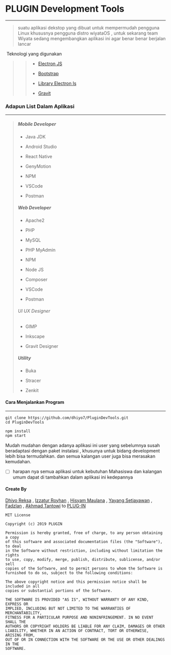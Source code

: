 # PLUGIN Development Tools

---



> suatu aplikasi dekstop yang dibuat untuk mempermudah pengguna Linux khususnya pengguna distro wiyataOS , untuk sekarang team Wiyata sedang mengembangkan aplikasi ini agar benar benar berjalan lancar


 Teknologi yang digunakan
> 
> > - [Electron JS](https://electronjs.org/)
> > 
> > - [Bootstrap](https://getbootstrap.com/)
> > 
> > - [Library Electron Is](https://www.npmjs.com/package/electron-is)
> > 
> > - [Gravit](https://gravit.io/)



### Adapun List Dalam Aplikasi

---

> ##### Mobile Developer
> 
> - Java JDK
> 
> - Android Studio
> 
> - React Native
> 
> - GenyMotion
> 
> - NPM
> 
> - VSCode
> 
> - Postman
> 
> ##### Web Developer
> 
> - Apache2
> 
> - PHP
> 
> - MySQL
> 
> - PHP MyAdmin
> 
> - NPM
> 
> - Node JS
> 
> - Composer
> 
> - VSCode
> 
> - Postman
> 
> ###### UI UX Designer
> 
> - GIMP
> 
> - Inkscape
> 
> - Gravit Designer
> 
> ##### Utility
> 
> - Buka
> 
> - Stracer
> 
> - Zenkit



#### Cara Menjalankan Program

---

```git
git clone https://github.com/dhiyo7/PluginDevTools.git
cd PluginDevTools
```

```js
npm install
npm start
```



Mudah mudahan dengan adanya aplikasi ini user yang sebelumnya susah beradaptasi dengan paket instalasi , khusunya untuk bidang development lebih bisa termudahkan. dan semua kalangan user juga bisa merasakan kemudahan.



- [ ] harapan nya semua aplikasi untuk kebutuhan Mahasiswa dan kalangan umum dapat di tambahkan dalam aplikasi ini kedepannya



#### Create By

[Dhiyo Reksa](https://github.com/dhiyo7) , [Izzatur Royhan](https://github.com/royhan31) , [Hisyam Maulana](https://github.com/hisyammaulana) , [Yayang Setiayawan](https://github.com/setiyawan12) , [Fadzlan](https://github.com/fadzlanilham10) , [Akhmad Tantowi](https://github.com/AkhmadTantowi) to [PLUG-IN](https://github.com/plugintegal)



```
MIT License

Copyright (c) 2019 PLUGIN

Permission is hereby granted, free of charge, to any person obtaining a copy
of this software and associated documentation files (the "Software"), to deal
in the Software without restriction, including without limitation the rights
to use, copy, modify, merge, publish, distribute, sublicense, and/or sell
copies of the Software, and to permit persons to whom the Software is
furnished to do so, subject to the following conditions:

The above copyright notice and this permission notice shall be included in all
copies or substantial portions of the Software.

THE SOFTWARE IS PROVIDED "AS IS", WITHOUT WARRANTY OF ANY KIND, EXPRESS OR
IMPLIED, INCLUDING BUT NOT LIMITED TO THE WARRANTIES OF MERCHANTABILITY,
FITNESS FOR A PARTICULAR PURPOSE AND NONINFRINGEMENT. IN NO EVENT SHALL THE
AUTHORS OR COPYRIGHT HOLDERS BE LIABLE FOR ANY CLAIM, DAMAGES OR OTHER
LIABILITY, WHETHER IN AN ACTION OF CONTRACT, TORT OR OTHERWISE, ARISING FROM,
OUT OF OR IN CONNECTION WITH THE SOFTWARE OR THE USE OR OTHER DEALINGS IN THE
SOFTWARE.


```


